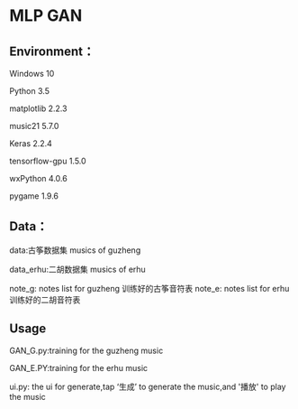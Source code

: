 # MLP GAN
## Environment：
Windows 10

Python 3.5

matplotlib             2.2.3

music21                5.7.0

Keras                  2.2.4

tensorflow-gpu         1.5.0

wxPython               4.0.6

pygame                 1.9.6



## Data：
data:古筝数据集 musics of guzheng

data_erhu:二胡数据集 musics of erhu

note_g: notes list for guzheng  训练好的古筝音符表
note_e: notes list for erhu     训练好的二胡音符表 

## Usage
GAN_G.py:training for the guzheng music

GAN_E.PY:training for the erhu music

ui.py: the ui for generate,tap ‘生成’ to generate the music,and '播放' to play the music

